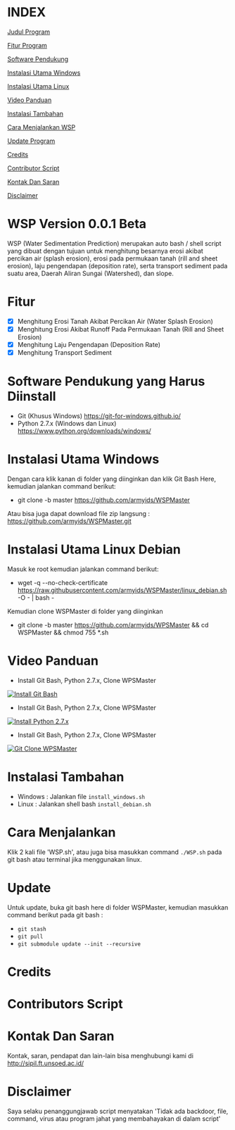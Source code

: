 # INDEX #
[Judul Program](https://github.com/armyids/WSPMaster#wsp-version-001-beta)

[Fitur Program](https://github.com/armyids/WSPMaster#fitur)

[Software Pendukung](https://github.com/armyids/WSPMaster#software-pendukung-yang-harus-diinstall)

[Instalasi Utama Windows](https://github.com/armyids/WSPMaster#instalasi-utama-windows)

[Instalasi Utama Linux](https://github.com/armyids/WSPMaster#instalasi-utama-linux-debian)

[Video Panduan](https://github.com/armyids/WSPMaster#video-panduan)

[Instalasi Tambahan](https://github.com/armyids/WSPMaster#instalasi-tambahan)

[Cara Menjalankan WSP](https://github.com/armyids/WSPMaster#cara-menjalankan)

[Update Program](https://github.com/armyids/WSPMaster#update)

[Credits](https://github.com/armyids/WSPMaster#credits)

[Contributor Script](https://github.com/armyids/WSPMaster#contributors-script)

[Kontak Dan Saran](https://github.com/armyids/WSPMaster#kontak-dan-saran)

[Disclaimer](https://github.com/armyids/WSPMaster#disclaimer)

# WSP Version 0.0.1 Beta #
WSP (Water Sedimentation Prediction) merupakan auto bash / shell script yang dibuat dengan tujuan untuk menghitung besarnya erosi akibat percikan air (splash erosion), erosi pada permukaan tanah (rill and sheet erosion), laju pengendapan (deposition rate), serta transport sediment pada suatu area, Daerah Aliran Sungai (Watershed), dan slope.

# Fitur #
- [x] Menghitung Erosi Tanah Akibat Percikan Air (Water Splash Erosion)
- [x] Menghitung Erosi Akibat Runoff Pada Permukaan Tanah (Rill and Sheet Erosion)
- [x] Menghitung Laju Pengendapan (Deposition Rate) 
- [x] Menghitung Transport Sediment

# Software Pendukung yang Harus Diinstall #
- Git (Khusus Windows)
	https://git-for-windows.github.io/
- Python 2.7.x (Windows dan Linux)
	https://www.python.org/downloads/windows/

# Instalasi Utama Windows #
Dengan cara klik kanan di folder yang diinginkan dan klik Git Bash Here, kemudian jalankan command berikut: 
- git clone -b master https://github.com/armyids/WSPMaster

Atau bisa juga dapat download file zip langsung : https://github.com/armyids/WSPMaster.git

# Instalasi Utama Linux Debian #

Masuk ke root kemudian jalankan command berikut:
- wget -q --no-check-certificate https://raw.githubusercontent.com/armyids/WSPMaster/linux_debian.sh -O - | bash -

Kemudian clone WSPMaster di folder yang diinginkan
- git clone -b master https://github.com/armyids/WPSMaster && cd WSPMaster && chmod 755 *.sh

# Video Panduan #
- Install Git Bash, Python 2.7.x, Clone WPSMaster

[![Install Git Bash](http://img.youtube.com/vi/U1dOJsD0gWY/0.jpg)](http://www.youtube.com/watch?v=U1dOJsD0gWY)

- Install Git Bash, Python 2.7.x, Clone WPSMaster

[![Install Python 2.7.x](http://img.youtube.com/vi/Myp9nNOcHIc/0.jpg)](http://www.youtube.com/watch?v=Myp9nNOcHIc)

- Install Git Bash, Python 2.7.x, Clone WPSMaster

[![Git Clone WPSMaster](http://img.youtube.com/vi/iPdawz6GqAY/0.jpg)](http://www.youtube.com/watch?v=iPdawz6GqAY)

# Instalasi Tambahan #
- Windows : Jalankan file `install_windows.sh`
- Linux   : Jalankan shell bash `install_debian.sh`

# Cara Menjalankan #
Klik 2 kali file 'WSP.sh', atau juga bisa masukkan command `./WSP.sh` pada git bash atau terminal jika menggunakan linux.

# Update #
Untuk update, buka git bash here di folder WSPMaster, kemudian masukkan command berikut pada git bash :
- `git stash`
- `git pull`
- `git submodule update --init --recursive`

# Credits #

# Contributors Script #

# Kontak Dan Saran #
Kontak, saran, pendapat dan lain-lain bisa menghubungi kami di http://sipil.ft.unsoed.ac.id/
 
# Disclaimer #
Saya selaku penanggungjawab script menyatakan 'Tidak ada backdoor, file, command, virus atau program jahat yang membahayakan di dalam script'
